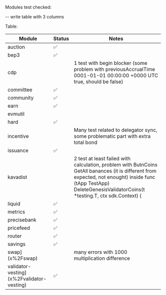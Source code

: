 
Modules test checked:

-- write table with 3 columns

Table:

| Module                                      | Status | Notes                                                                                                                                                                                                                |
|---------------------------------------------|-------|----------------------------------------------------------------------------------------------------------------------------------------------------------------------------------------------------------------------|
| auction                      | ✅     |                                                                                                                                                                                                                      |
| bep3                            | ✅     |                                                                                                                                                                                                                      |
| cdp                              |       | 1 test with begin blocker (some problem with previousAccrualTime 0001-01-01 00:00:00 +0000 UTC true, should be false)                                                                                                |
| committee                  | ✅     |                                                                                                                                                                                                                      |
| community                  | ✅     |                                                                                                                                                                                                                      |
| earn                            | ✅     |                                                                                                                                                                                                                      |
| evmutil                      |       |                                                                                                                                                                                                                      |
| hard                            | ✅     |                                                                                                                                                                                                                      |
| incentive                  |       | Many test related to delegator sync, some problematic part with extra total bond                                                                                                                                     |
| issuance                    | ✅     |                                                                                                                                                                                                                      |
| kavadist                    |       | 2 test at least failed with calculation, problem with ButnCoins GetAll banances (it is different from expected, not enought) inside func (tApp TestApp) DeleteGenesisValidatorCoins(t *testing.T, ctx sdk.Context) { |
| liquid                        | ✅     |                                                                                                                                                                                                                      |
| metrics                      | ✅     |                                                                                                                                                                                                                      |
| precisebank             | ✅      |                                                                                                                                                                                                                      |
| pricefeed                  | ✅     |                                                                                                                                                                                                                      |
| router                        | ✅     |                                                                                                                                                                                                                      |
| savings                      | ✅      |                                                                                                                                                                                                                      |
| swap](x%2Fswap)                            |       | many errors with 1000 multiplication difference                                                                                                                                                                      |
| validator-vesting](x%2Fvalidator-vesting)  | ✅     |                                                                                                                                                                                                                      |

